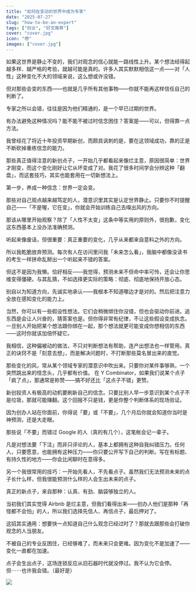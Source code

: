 ```yaml
---
title: "如何在变动的世界中成为专家"
date: "2025-07-27"
slug: "how-to-be-an-expert"
tags: ["创业", "好文推荐"]
cover: "cover.jpg"
icon: "😎"
images: ["cover.jpg"]
---
```

如果这世界是静止不变的，我们对观念的信心就能一路线性上升。某个想法经得起越多样、越严格的考验，就越可能是真的。许多人其实默默相信这一点——对「人性」这种变化不大的领域来说，这么想或许没错。



但对那些会变的东西——也就是几乎所有其他事物——你就不能再这样信任自己的判断了。



专家之所以会错，往往是因为他们精通的，是一个早已过期的世界。



有办法避免这种情况吗？能不能不被过时信念困住？答案是——可以，但得靠一点方法。



我曾经花了将近十年投资早期新创，而颇具讽刺的是，要在这领域成功，靠的正是不断砍掉重练信念的能力。



那些真正值得注意的新创点子，一开始几乎都看起来像烂主意，原因很简单：世界才刚变，而这个变化刚好让它从坏变成了对。我花了很多时间学会分辨这种「翻盘」，而这套技巧，其实也能套用在一切新想法上。



第一步，养成一种信念：世界一定会变。



那些对自己观点越来越笃定的人，潜意识里其实是认定世界静止。只要你不时提醒自己——「不是喔，它在变」，你就会开始训练自己去嗅出风的方向。



那该从哪里开始观察？除了「人性不太变」这条中等实用的原则外，很抱歉，变化这东西基本上没办法准确预测。



听起来像废话，但很重要：真正重要的变化，几乎从来都来自意料之外的方向。



所以我乾脆放弃预测。每次有人在访问里问我「未来怎么看」，我脑中都像没读书的考生一样拼命乱掰出一个听起来不错的答案。



但这不是因为我懒。恰好相反——我觉得，预测未来不但命中率可怜，还会让你思维变得僵硬。与其乱猜，不如选择更实际的策略：彻底、彻底地保持开放心态。



别自以为知道方向，先诚实地承认——我根本不知道哪边才是对的。然后把注意力全放在感知变化的能力上。



当然，你可以有一些假设性想法。它们会稍微绑住你没错，但也会驱动你前进。追东西是会让人兴奋的，猜答案也是。但你得非常有纪律，不让这些假设变成执念。
一旦别人开始把某个想法跟你绑在一起，那个想法就更可能变成你想相信的东西——这时你就该加倍怀疑它。



我相信，这种偏被动的做法，不只对判断想法有帮助，连产出想法也一样管用。真正的诀窍不是「刻意去想」，而是解决问题时，不打断那些莫名冒出来的直觉。



那些变化的风，常从某个领域专家的潜意识中吹出来。只要你对某件事够熟，一个突然跳出来的怪念头，几乎都有价值。
在 Y Combinator，如果我们说某个点子「疯了点」，那通常是称赞——搞不好还比「这点子不错」更赞。



新创投资人有极高的动机要刷新自己的信念。只要比别人早一步意识到某个点子不是垃圾，那就可能赚翻。这个回报不只是钱，更是你整个判断体系的现场验证。



因为创办人站在你面前，你得说「要」或「不要」，几个月后你就会知道你当时是神预测，还是大走眼。



那些说「不要」而错过 Google 的人（真的有几个），这笔帐会记一辈子。



凡是对想法要「下注」而非只评论的人，基本上都拥有这种自我纠错压力。任何人，只要愿意，也能拥有这种压力——你只要公开写下自己的判断。写在有标题、有持久性的地方——你会比闲聊时在意得多。



另一个我很常用的技巧：一开始先看人，不先看点子。虽然我们无法预测未来的点子长什么样，但我很能预测什么样的人会生出未来的点子。



真正的新点子，来自那种：认真、有劲、脑袋够独立的人。



当初我们其实觉得 Airbnb 是烂主意，但我们看得出来——创办人他们是那种「再怪都不会怕」的人，所以我们选择先信人、再信点子，最后押对了。



这招其实通用：想要快一点知道自己什么观念已经过时了？那就去跟那些会打破你观念的人当朋友。



不被自己的专业反困住，已经够难了，而未来只会更难。因为变化不是加速了——变化一直都在加速。



点子会生出点子，这场连锁反应从旧石器时代就没停过。我不认为它会停。
但⋯⋯也许我会错。（最好是）




![](https://prod-files-secure.s3.us-west-2.amazonaws.com/112d0858-5090-4d34-a606-b75eb8d65fd2/46476355-9cf3-4e99-9b7a-3531bc426380/1000202064.png?X-Amz-Algorithm=AWS4-HMAC-SHA256&X-Amz-Content-Sha256=UNSIGNED-PAYLOAD&X-Amz-Credential=ASIAZI2LB466R737R7US%2F20250930%2Fus-west-2%2Fs3%2Faws4_request&X-Amz-Date=20250930T010017Z&X-Amz-Expires=3600&X-Amz-Security-Token=IQoJb3JpZ2luX2VjEFkaCXVzLXdlc3QtMiJHMEUCIGf0Xo0psWAn7Q3TOkE6%2FDoFhMy7bGy24j6t5ARgudbmAiEAkWj5VFO3vUUW%2Bem5K4YH8P3JZ9fTzzeU3uQSJOhQz1UqiAQI4v%2F%2F%2F%2F%2F%2F%2F%2F%2F%2FARAAGgw2Mzc0MjMxODM4MDUiDAHbDeiVgqJWUiJmGCrcA4gtqLfbl4VXuLjyWJ%2BbVXSmY3KJv1Hoz0uHvmC2CE%2FAWuueRE5jS40j4jij%2FWcPUQJlxQ01J3xKLFlvuspMVSSZLWwoH8bJxEwKZ9MgK%2BAlKuuUOaSbUR%2BGsQQhTnQcCHyRfroqweHW4g%2BFiTJg5NApeb4CFl%2Bo7%2ByOphWsfsclmnA01%2FZLmsDjXEZvazwiEWSx1xJZVRmXtHaHbx3CRZ7FpbrAWgZAWHvu4J%2B4dTB2rrJA1tHZ44LtKurMdLCu5gUTgkfpD5HF0QMJY0yVn8fey2azjlupGH%2FVV5KcWheT09btO%2Bgsp9tEWJep%2FQkJvulDmvsG3T4vK3BVQNbj98JQGbsm9GKcdLiVGqnFisp1zQuqAv3f5pebvAFng99kHb8O5HG783CXBGkTYIlXXghvJMFIYBLE%2F3%2FlgyqOX9D6v4NcjWz0Br8sXRBGs%2B7f8vhxeIbGHEe2LkWSCVUsTTFdkmQSOFA8eMJ8BDgj9hRfB0jMsJLGUUQm3igB6R3fE5WQFKdAFJsK%2BrTunxHutrpuCrICMNOnUOdT382ASPPZwqhrarZAXey9yx%2FT8oT7yHq3Go%2BraxHRha3RffHrgQC0MGd2tduMk20SZFWprjjGyQ0CJn3a6cwpgRsRMNrH7MYGOqUBtmDW9vfjY3OQmR3Jtdp8EwdV5t5noMoI3xZ1YBHZnb7OHlHbnv9JxQxgn7BpmaL%2F0szxNnVVu96ceKTc6Hv4rJ%2BU8ulm3cpiF9lzyVGunPPavEC453dt%2B01HZ2e9jkys4hnS%2BrsvA9gAQ23SQD6WXjOE4U5oxwT%2Ft2tY09xtlPszix13lSlkMJZ5gg1rtv5eqoqg%2FzYw%2BTkCE2ImqbkA%2BZhTKy1X&X-Amz-Signature=c6c2e71bb44f6500e3fbc9736c87e0c6ecb0e024f7cb241dff7f43ddd4bde4c1&X-Amz-SignedHeaders=host&x-amz-checksum-mode=ENABLED&x-id=GetObject)

